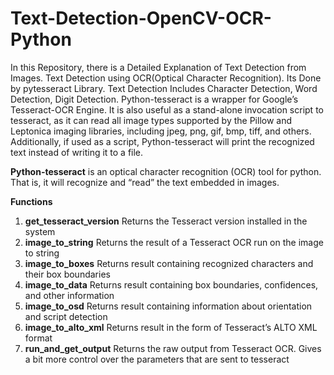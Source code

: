 # Text-Detection-OpenCV-OCR-Python
In this Repository, there is a Detailed Explanation of Text Detection from Images. Text Detection using OCR(Optical Character Recognition). Its Done by pytesseract Library. Text Detection Includes Character Detection, Word Detection, Digit Detection.
Python-tesseract is a wrapper for Google’s Tesseract-OCR Engine. It is also useful as a stand-alone invocation script to tesseract, as it can read all image types supported by the Pillow and Leptonica imaging libraries, including jpeg, png, gif, bmp, tiff, and others. Additionally, if used as a script, Python-tesseract will print the recognized text instead of writing it to a file.

**Python-tesseract** is an optical character recognition (OCR) tool for python. That is, it will recognize and “read” the text embedded in images.

**Functions**
1. **get_tesseract_version** Returns the Tesseract version installed in the system
2. **image_to_string** Returns the result of a Tesseract OCR run on the image to string
3. **image_to_boxes** Returns result containing recognized characters and their box boundaries
4. **image_to_data** Returns result containing box boundaries, confidences, and other information
5. **image_to_osd** Returns result containing information about orientation and script detection
6. **image_to_alto_xml** Returns result in the form of Tesseract’s ALTO XML format
7. **run_and_get_output** Returns the raw output from Tesseract OCR. Gives a bit more control over the parameters that are sent to tesseract
